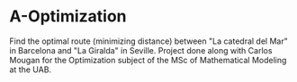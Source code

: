 # A-Optimization
Find the optimal route (minimizing distance) between "La catedral del Mar" in Barcelona and "La Giralda" in Seville. Project done along with Carlos Mougan for the Optimization subject of the MSc of Mathematical Modeling at the UAB.

